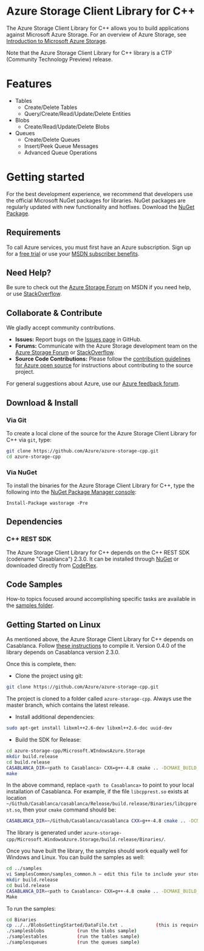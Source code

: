 ﻿# Azure Storage Client Library for C++

The Azure Storage Client Library for C++ allows you to build applications against Microsoft Azure Storage. For an overview of Azure Storage, see [Introduction to Microsoft Azure Storage](http://azure.microsoft.com/en-us/documentation/articles/storage-introduction/).

Note that the Azure Storage Client Library for C++ library is a CTP (Community Technology Preview) release.

# Features

- Tables
    - Create/Delete Tables
    - Query/Create/Read/Update/Delete Entities
- Blobs
    - Create/Read/Update/Delete Blobs
- Queues
    - Create/Delete Queues
    - Insert/Peek Queue Messages
    - Advanced Queue Operations

# Getting started

For the best development experience, we recommend that developers use the official Microsoft NuGet packages for libraries. NuGet packages are regularly updated with new functionality and hotfixes. 
Download the [NuGet Package](http://www.nuget.org/packages/wastorage).

## Requirements

To call Azure services, you must first have an Azure subscription. Sign up for a [free trial](/en-us/pricing/free-trial/) or use your [MSDN subscriber benefits](/en-us/pricing/member-offers/msdn-benefits-details/).

## Need Help?

Be sure to check out the [Azure Storage Forum](https://social.msdn.microsoft.com/Forums/azure/en-US/home?forum=windowsazuredata) on MSDN if you need help, or use [StackOverflow](http://stackoverflow.com/questions/tagged/azure).

## Collaborate & Contribute

We gladly accept community contributions.

- **Issues:** Report bugs on the [Issues page](https://github.com/Azure/azure-storage-cpp/issues) in GitHub.
- **Forums:** Communicate with the Azure Storage development team on the [Azure Storage Forum](https://social.msdn.microsoft.com/Forums/azure/en-US/home?forum=windowsazuredata) or [StackOverflow](http://stackoverflow.com/questions/tagged/azure).
- **Source Code Contributions:** Please follow the [contribution guidelines for Azure open source](http://azure.github.io/guidelines.html) for instructions about contributing to the source project. 

For general suggestions about Azure, use our [Azure feedback forum](http://feedback.azure.com/forums/34192--general-feedback).

## Download & Install

### Via Git

To create a local clone of the source for the Azure Storage Client Library for C++ via `git`, type:

```bash
git clone https://github.com/Azure/azure-storage-cpp.git
cd azure-storage-cpp
```

### Via NuGet

To install the binaries for the Azure Storage Client Library for C++, type the following into the [NuGet Package Manager console](http://docs.nuget.org/docs/start-here/using-the-package-manager-console):

`Install-Package wastorage -Pre`

## Dependencies

### C++ REST SDK

The Azure Storage Client Library for C++ depends on the C++ REST SDK (codename "Casablanca") 2.3.0. It can be installed through [NuGet](http://www.nuget.org/packages/cpprestsdk/2.3.0) or downloaded directly from [CodePlex](http://casablanca.codeplex.com/releases/view/129408).

## Code Samples

How-to topics focused around accomplishing specific tasks are available in the [samples folder](https://github.com/Azure/azure-storage-cpp/tree/master/Microsoft.WindowsAzure.Storage).

## Getting Started on Linux
As mentioned above, the Azure Storage Client Library for C++ depends on Casablanca. Follow [these instructions](https://casablanca.codeplex.com/wikipage?title=Setup%20and%20Build%20on%20Linux&referringTitle=Documentation) to compile it. Version 0.4.0 of the library depends on Casablanca version 2.3.0.

Once this is complete, then:

- Clone the project using git:
```bash
git clone https://github.com/Azure/azure-storage-cpp.git
```
The project is cloned to a folder called `azure-storage-cpp`. Always use the master branch, which contains the latest release.
- Install additional dependencies:
```bash
sudo apt-get install libxml++2.6-dev libxml++2.6-doc uuid-dev
```
- Build the SDK for Release:
```bash
cd azure-storage-cpp/Microsoft.WIndowsAzure.Storage
mkdir build.release
cd build.release
CASABLANCA_DIR=<path to Casablanca> CXX=g++-4.8 cmake .. -DCMAKE_BUILD_TYPE=Release
make
```
In the above command, replace `<path to Casablanca>` to point to your local installation of Casablanca. For example, if the file `libcpprest.so` exists at location `~/Github/Casablanca/casablanca/Release/build.release/Binaries/libcpprest.so`, then your `cmake` command should be:
```bash
CASABLANCA_DIR=~/Github/Casablanca/casablanca CXX=g++-4.8 cmake .. -DCMAKE_BUILD_TYPE=Release
```
The library is generated under `azure-storage-cpp/Microsoft.WindowsAzure.Storage/build.release/Binaries/`.

Once you have built the library, the samples should work equally well for Windows and Linux. You can build the samples as well:
```bash
cd ../samples
vi SamplesCommon/samples_common.h – edit this file to include your storage account name and key
mkdir build.release
cd build.release
CASABLANCA_DIR=<path to Casablanca> CXX=g++-4.8 cmake .. -DCMAKE_BUILD_TYPE=Release
Make
```
To run the samples:
```bash
cd Binaries
cp ../../BlobsGettingStarted/DataFile.txt .            (this is required to run the blobs sample)
./samplesblobs            (run the blobs sample)
./samplestables           (run the tables sample)
./samplesqueues           (run the queues sample)
```
